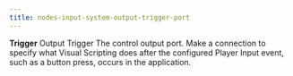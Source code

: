 ```yaml
---
title: nodes-input-system-output-trigger-port
---
```

<tr>
<td><strong>Trigger</strong></td>
<td>Output Trigger</td>
<td>The control output port. Make a connection to specify what Visual Scripting does after the configured Player Input event, such as a button press, occurs in the application.</td>
</tr>
